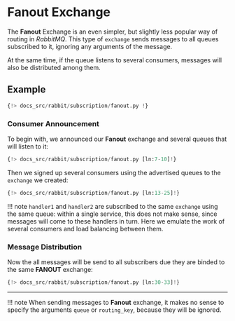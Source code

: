 # Fanout Exchange

The **Fanout** Exchange is an even simpler, but slightly less popular way of routing in *RabbitMQ*. This type of `exchange` sends messages to all queues subscribed to it, ignoring any arguments of the message.

At the same time, if the queue listens to several consumers, messages will also be distributed among them.

## Example

```python linenums="1"
{!> docs_src/rabbit/subscription/fanout.py !}
```

### Consumer Announcement

To begin with, we announced our **Fanout** exchange and several queues that will listen to it:

```python linenums="7" hl_lines="1"
{!> docs_src/rabbit/subscription/fanout.py [ln:7-10]!}
```

Then we signed up several consumers using the advertised queues to the `exchange` we created:

```python linenums="13" hl_lines="1 6 11"
{!> docs_src/rabbit/subscription/fanout.py [ln:13-25]!}
```

!!! note
    `handler1` and `handler2` are subscribed to the same `exchange` using the same queue:
    within a single service, this does not make sense, since messages will come to these handlers in turn.
    Here we emulate the work of several consumers and load balancing between them.

### Message Distribution

Now the all messages will be send to all subscribers due they are binded to the same **FANOUT** exchange:

```python linenums="30"
{!> docs_src/rabbit/subscription/fanout.py [ln:30-33]!}
```

---

!!! note
    When sending messages to **Fanout** exchange, it makes no sense to specify the arguments `queue` or `routing_key`, because they will be ignored.
